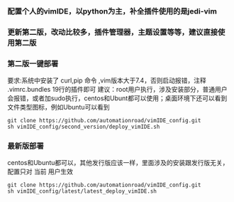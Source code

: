 ### 配置个人的vimIDE，以python为主，补全插件使用的是jedi-vim

### 更新第二版，改动比较多，插件管理器，主题设置等等，建议直接使用第二版

### 第二版一键部署

要求:系统中安装了 curl,pip 命令 ,vim版本大于7.4，否则启动报错，注释 .vimrc.bundles 19行的插件即可
建议：root用户执行，涉及安装部分，普通用户会报错，或者加sudo执行，centos和Ubunt都可以使用；桌面环境下还可以看到文件类型图标，例如Ubuntu可以看到

```shell
git clone https://github.com/automationroad/vimIDE_config.git
sh vimIDE_config/second_version/deploy_vimIDE.sh
```

### 最新版部署

centos和Ubuntu都可以，其他发行版应该一样，里面涉及的安装跟发行版无关，配置只对 当前 用户生效

```shell
git clone https://github.com/automationroad/vimIDE_config.git
sh vimIDE_config/latest/latest_deploy_vimIDE.sh
```


